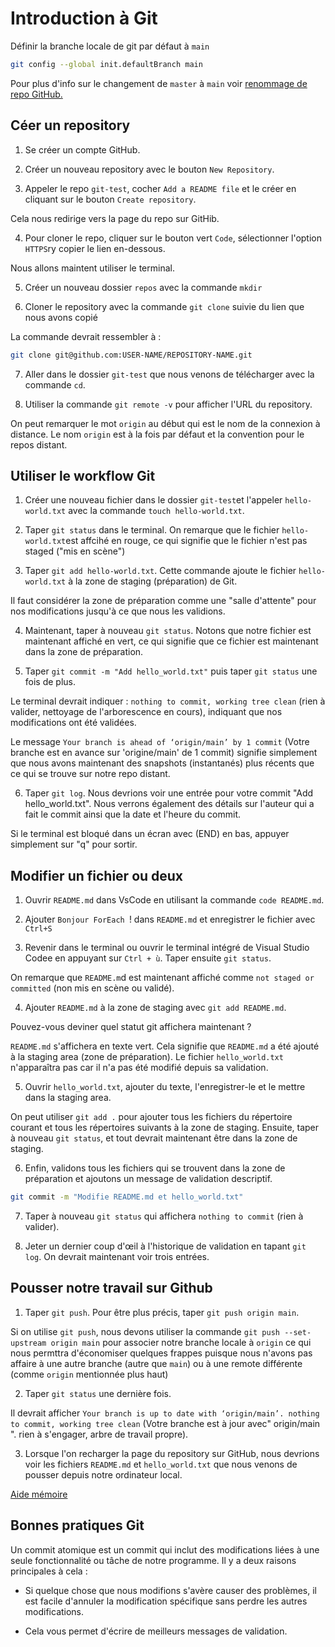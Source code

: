 # Introduction à Git

Définir la branche locale de git par défaut à `main`

```sh
git config --global init.defaultBranch main
```

Pour plus d'info sur le changement de `master` à `main` voir [renommage de repo GitHub.](https://github.com/github/renaming)

## Céer un repository

1. Se créer un compte GitHub.

2. Créer un nouveau repository avec le bouton `New Repository`.

3. Appeler le repo `git-test`, cocher `Add a README file` et le créer en cliquant sur le bouton `Create repository`.

Cela nous redirige vers la page du repo sur GitHib.

4. Pour cloner le repo, cliquer sur le bouton vert `Code`, sélectionner l'option `HTTPS`ry copier le lien en-dessous.

Nous allons maintent utiliser le terminal.

5. Créer un nouveau dossier `repos` avec la commande `mkdir`

6. Cloner le repository avec la commande `git clone` suivie du lien que nous avons copié

La commande devrait ressembler à :

```sh
git clone git@github.com:USER-NAME/REPOSITORY-NAME.git
```

7. Aller dans le dossier `git-test` que nous venons de télécharger avec la commande `cd`.

8. Utiliser la commande `git remote -v` pour afficher l'URL du repository.

On peut remarquer le mot `origin` au début qui est le nom de la connexion à distance. Le nom `origin` est à la fois par défaut et la convention pour le repos distant.

## Utiliser le workflow Git

1. Créer une nouveau fichier dans le dossier `git-test`et l'appeler `hello-world.txt` avec la commande `touch hello-world.txt`.

2. Taper `git status` dans le terminal. On remarque que le fichier `hello-world.txt`est affcihé en rouge, ce qui signifie que le fichier n'est pas staged ("mis en scène")

3. Taper `git add hello-world.txt`. Cette commande ajoute le fichier `hello-world.txt` à la zone de staging (préparation) de Git.

Il faut considérer la zone de préparation comme une "salle d'attente" pour nos modifications jusqu'à ce que nous les validions.

4. Maintenant, taper à nouveau `git status`. Notons que notre fichier est maintenant affiché en vert, ce qui signifie que ce fichier est maintenant dans la zone de préparation.

5. Taper `git commit -m "Add hello_world.txt"` puis taper `git status` une fois de plus.

Le terminal devrait indiquer : `nothing to commit, working tree clean` (rien à valider, nettoyage de l'arborescence en cours), indiquant que nos modifications ont été validées.

Le message `Your branch is ahead of ‘origin/main’ by 1 commit` (Votre branche est en avance sur 'origine/main' de 1 commit) signifie simplement que nous avons maintenant des snapshots (instantanés) plus récents que ce qui se trouve sur notre repo distant.

6. Taper `git log`. Nous devrions voir une entrée pour votre commit "Add hello_world.txt". Nous verrons également des détails sur l'auteur qui a fait le commit ainsi que la date et l'heure du commit.

Si le terminal est bloqué dans un écran avec (END) en bas, appuyer simplement sur "q" pour sortir.

## Modifier un fichier ou deux

1. Ouvrir `README.md` dans VsCode en utilisant la commande `code README.md`.

2. Ajouter `Bonjour ForEach `! dans `README.md` et enregistrer le fichier avec `Ctrl+S`

3. Revenir dans le terminal ou ouvrir le terminal intégré de Visual Studio Codee en appuyant sur `Ctrl + ù`. Taper ensuite `git status`.

On remarque que `README.m`d est maintenant affiché comme `not staged or committed` (non mis en scène ou validé).

4. Ajouter `README.md` à la zone de staging avec `git add README.md`.

Pouvez-vous deviner quel statut git affichera maintenant ?

`README.md` s'affichera en texte vert. Cela signifie que `README.md` a été ajouté à la staging area (zone de préparation). Le fichier `hello_world.txt` n'apparaîtra pas car il n'a pas été modifié depuis sa validation.

5. Ouvrir `hello_world.txt`, ajouter du texte, l'enregistrer-le et le mettre dans la staging area.

On peut utiliser `git add .` pour ajouter tous les fichiers du répertoire courant et tous les répertoires suivants à la zone de staging. Ensuite, taper à nouveau `git status`, et tout devrait maintenant être dans la zone de staging.

6. Enfin, validons tous les fichiers qui se trouvent dans la zone de préparation et ajoutons un message de validation descriptif.

```sh
git commit -m "Modifie README.md et hello_world.txt"
```

7. Taper à nouveau `git status` qui affichera `nothing to commit` (rien à valider).

8. Jeter un dernier coup d'œil à l'historique de validation en tapant `git log`. On devrait maintenant voir trois entrées.

## Pousser notre travail sur Github

1. Taper `git push`. Pour être plus précis, taper `git push origin main`.

Si on utilise `git push`, nous devons utiliser la commande `git push --set-upstream origin main` pour associer notre branche locale à `origin` ce qui nous permttra d'économiser quelques frappes puisque nous n'avons pas affaire à une autre branche (autre que `main`) ou à une remote différente (comme `origin` mentionnée plus haut)

2. Taper `git status` une dernière fois.

Il devrait afficher `Your branch is up to date with ‘origin/main’. nothing to commit, working tree clean` (Votre branche est à jour avec" origin/main ". rien à s'engager, arbre de travail propre).

3. Lorsque l'on recharger la page du repository sur GitHub, nous devrions voir les fichiers `README.md` et `hello_world.txt` que nous venons de pousser depuis notre ordinateur local.

[Aide mémoire](https://training.github.com/downloads/fr/github-git-cheat-sheet.pdf)

## Bonnes pratiques Git

Un commit atomique est un commit qui inclut des modifications liées à une seule fonctionnalité ou tâche de notre programme. Il y a deux raisons principales à cela :

- Si quelque chose que nous modifions s'avère causer des problèmes, il est facile d'annuler la modification spécifique sans perdre les autres modifications.

- Cela vous permet d'écrire de meilleurs messages de validation.

